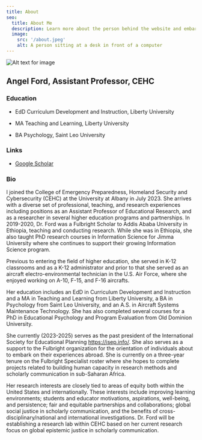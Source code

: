 ```yaml
---
title: About
seo:
  title: About Me
  description: Learn more about the person behind the website and embark on a journey of inspiration and shared experiences.
  image:
    src: '/about.jpeg'
    alt: A person sitting at a desk in front of a computer
---
```


![Alt text for image](/SmallBioPic.jpg)

## Angel Ford, Assistant Professor, CEHC

### Education

- EdD Curriculum Development and Instruction, Liberty University

- MA Teaching and Learning, Liberty University

- BA Psychology, Saint Leo University

### Links

- [Google Scholar](https://scholar.google.com/citations?authuser=1&user=OYNq04YAAAAJ)

### Bio

I joined the College of Emergency Preparedness, Homeland Security and Cybersecurity (CEHC) at the University at Albany in July 2023. She arrives with a diverse set of professional, teaching, and research experiences including positions as an Assistant Professor of Educational Research, and as a researcher in several higher education programs and partnerships. In 2019-2020, Dr. Ford was a Fulbright Scholar to Addis Ababa University in Ethiopia, teaching and conducting research. While she was in Ethiopia, she also taught PhD research courses in Information Science for Jimma University where she continues to support their growing Information Science program.

Previous to entering the field of higher education, she served in K-12 classrooms and as a K-12 administrator and prior to that she served as an aircraft electro-environmental technician in the U.S. Air Force, where she enjoyed working on A-10, F-15, and F-16 aircrafts.

Her education includes an EdD in Curriculum Development and Instruction and a MA in Teaching and Learning from Liberty University, a BA in Psychology from Saint Leo University, and an A.S. in Aircraft Systems Maintenance Technology. She has also completed several courses for a PhD in Educational Psychology and Program Evaluation from Old Dominion University.

She currently (2023-2025) serves as the past president of the International Society for Educational Planning https://isep.info/. She also serves as a support to the Fulbright organization for the orientation of individuals about to embark on their experiences abroad. She is currently on a three-year tenure on the Fulbright Specialist roster where she hopes to complete projects related to building human capacity in research methods and scholarly communication in sub-Saharan Africa.

Her research interests are closely tied to areas of equity both within the United States and internationally. These interests include improving learning environments; students and educator motivations, aspirations, well-being, and persistence; fair and equitable partnerships and collaborations; global social justice in scholarly communication, and the benefits of cross-disciplinary/national and international investigations. Dr. Ford will be establishing a research lab within CEHC based on her current research focus on global epistemic justice in scholarly communication.
